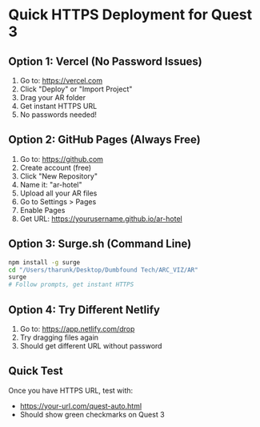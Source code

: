 # Quick HTTPS Deployment for Quest 3

## Option 1: Vercel (No Password Issues)
1. Go to: https://vercel.com
2. Click "Deploy" or "Import Project"
3. Drag your AR folder
4. Get instant HTTPS URL
5. No passwords needed!

## Option 2: GitHub Pages (Always Free)
1. Go to: https://github.com
2. Create account (free)
3. Click "New Repository"
4. Name it: "ar-hotel"
5. Upload all your AR files
6. Go to Settings > Pages
7. Enable Pages
8. Get URL: https://yourusername.github.io/ar-hotel

## Option 3: Surge.sh (Command Line)
```bash
npm install -g surge
cd "/Users/tharunk/Desktop/Dumbfound Tech/ARC_VIZ/AR"
surge
# Follow prompts, get instant HTTPS
```

## Option 4: Try Different Netlify
1. Go to: https://app.netlify.com/drop
2. Try dragging files again
3. Should get different URL without password

## Quick Test
Once you have HTTPS URL, test with:
- https://your-url.com/quest-auto.html
- Should show green checkmarks on Quest 3